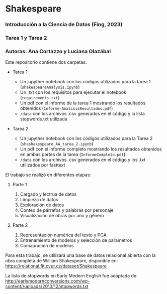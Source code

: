 # Shakespeare
### Introducción a la Ciencia de Datos (Fing, 2023)
### Tarea 1 y Tarea 2
### Autoras: Ana Cortazzo y Luciana Olazábal 

Este repositorio contiene dos carpetas:
- Tarea 1
  
    - Un jupyther notebook con los códigos utilizados para la tarea 1 (`shakespeareAnalysis.ipynb`)
    - Un .txt con los requisitos para ejecutar el notebook (`requirements.txt`)
    - Un pdf con el informe de la tarea 1 mostrando los resultados obtenidos (`Informe-AnalisisResultados.pdf`)
    - `/data` con los archivos .csv generados en el código y la lista stopwords.txt utilizada

- Tarea 2

    - Un jupyther notebook con los códigos utilizados para la Tarea 2 (`shashakespeare_AA_tarea_2.ipynb`)
    - Un pdf con el informe completo mostrando los resultados obtenidos en ambas partes de la tarea (`InformeCompleto.pdf`)
    - `/data` con los archivos .csv generados en el código y los .txt utilizados por fasttext

El trabajo se realizó en diferentes etapas:

1. Parte 1

    1. Cargado y lectrua de datos
    2. Limpieza de datos
    3. Exploración de datos
    4. Conteo de párrafos y palabras por personaje
    5. Visualización de obras por año y género

2. Parte 2

    1. Representación numérica del texto y PCA
    2. Entrenamiento de modelos y selección de paŕametros
    3. Comapración de modelos

Para esta trabajo, se utilizará una base de datos relacional abierta con la obra completa de
William Shakespeare, disponible en: https://relational.fit.cvut.cz/dataset/Shakespeare

La lista de stopwords en Early Modern English fue adaptada de: http://earlymodernconversions.com/wp-content//uploads/2013/12/stopwords.txt
